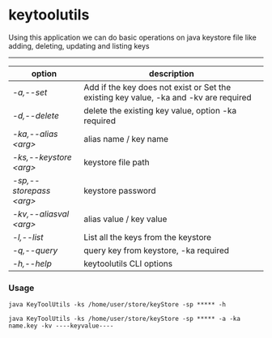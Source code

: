 # keytoolutils

Using this application we can do basic operations on java keystore file like adding, deleting, updating and listing keys
****

|option|description|
|-----------------|------------|
|_-a,--set_|Add if the key does not exist or Set the existing key value, -ka and -kv are required|
|_-d,--delete_|delete the existing key value, option -ka required|
|_-ka,--alias \<arg>_|alias name / key name|
|_-ks,--keystore \<arg>_|keystore file path|
|_-sp,--storepass \<arg>_|keystore password|
|_-kv,--aliasval \<arg>_|alias value / key value|
|_-l,--list_|List all the keys from the keystore|
|_-q,--query_|query key from keystore, -ka required|
|_-h,--help_|keytoolutils CLI options|

### Usage

`java KeyToolUtils -ks /home/user/store/keyStore -sp ***** -h`

`java KeyToolUtils -ks /home/user/store/keyStore -sp ***** -a -ka name.key -kv ----keyvalue----`

 
              